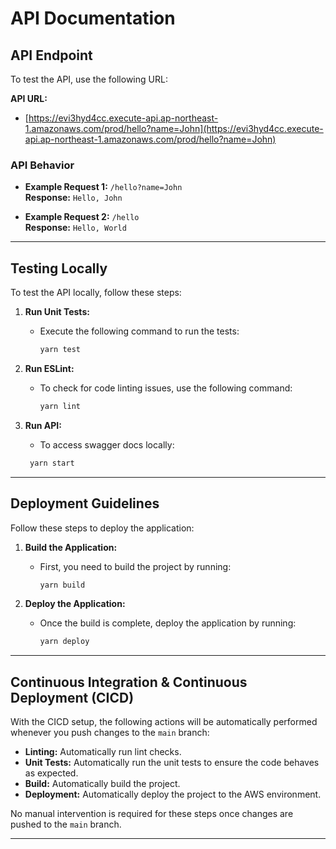 # API Documentation

## API Endpoint

To test the API, use the following URL:

**API URL:**  
- [https://evi3hyd4cc.execute-api.ap-northeast-1.amazonaws.com/prod/hello?name=John](https://evi3hyd4cc.execute-api.ap-northeast-1.amazonaws.com/prod/hello?name=John)

### API Behavior
- **Example Request 1:** `/hello?name=John`  
  **Response:** `Hello, John`
  
- **Example Request 2:** `/hello`  
  **Response:** `Hello, World`

---

## Testing Locally

To test the API locally, follow these steps:

1. **Run Unit Tests:**
   - Execute the following command to run the tests:
     ```bash
     yarn test
     ```

2. **Run ESLint:**
   - To check for code linting issues, use the following command:
     ```bash
     yarn lint
     ```

3. **Run API:**
    - To access swagger docs locally:
    ```bash
     yarn start
     ```



---

## Deployment Guidelines

Follow these steps to deploy the application:

1. **Build the Application:**
   - First, you need to build the project by running:
     ```bash
     yarn build
     ```

2. **Deploy the Application:**
   - Once the build is complete, deploy the application by running:
     ```bash
     yarn deploy
     ```

---

## Continuous Integration & Continuous Deployment (CICD)

With the CICD setup, the following actions will be automatically performed whenever you push changes to the `main` branch:

- **Linting:** Automatically run lint checks.
- **Unit Tests:** Automatically run the unit tests to ensure the code behaves as expected.
- **Build:** Automatically build the project.
- **Deployment:** Automatically deploy the project to the AWS environment.

No manual intervention is required for these steps once changes are pushed to the `main` branch.

---

